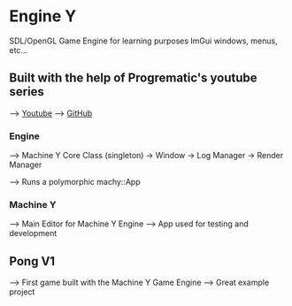# Engine Y 
SDL/OpenGL Game Engine for learning purposes
ImGui windows, menus, etc...

## Built with the help of Progrematic's youtube series
--> [Youtube](https://www.youtube.com/@Progrematic) 
--> [GitHub](https://github.com/progrematic)

### Engine
--> Machine Y Core Class (singleton)
    -> Window
    -> Log Manager
    -> Render Manager
    
--> Runs a polymorphic machy::App

### Machine Y
--> Main Editor for Machine Y Engine
--> App used for testing and development


## Pong V1
--> First game built with the Machine Y Game Engine
--> Great example project